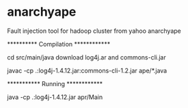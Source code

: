 anarchyape
==========

Fault injection tool for hadoop cluster from yahoo anarchyape


********** Compilation ************

cd src/main/java
download log4j.ar and commons-cli.jar

javac -cp .:log4j-1.4.12.jar:commons-cli-1.2.jar ape/*.java

*********** Running ************

java -cp .:log4j-1.4.12.jar apr/Main
